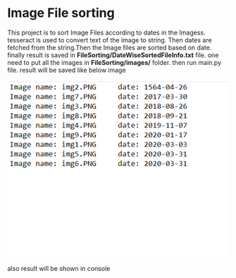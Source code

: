 # Image File sorting

This project is to sort Image Files according to dates in the Imagess. tesseract is used to convert text of the image to string. Then dates are fetched from the string.Then the Image files are sorted based on date. finally result is saved in **FileSorting/DateWiseSortedFileInfo.txt** file. one need to put all the images in **FileSorting/images/** folder. then run main.py file. result will be saved like below image

![](readme_Image/result.PNG)

also result will be shown in console

